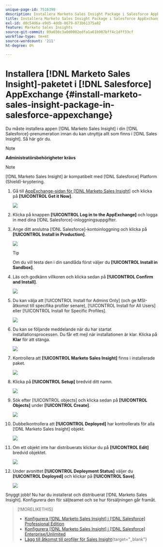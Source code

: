 ```yaml
---
unique-page-id: 7516390
description: Installera Marketo Sales Insight Package i Salesforce AppExchange - Marketo Docs - produktdokumentation
title: Installera Marketo Sales Insight Package i Salesforce AppExchange
exl-id: d0c54d6a-e9d5-4ddb-8679-873b61375a82
feature: Marketo Sales Insights
source-git-commit: 09a656c3a0d0002edfa1a61b987bff4c1dff33cf
workflow-type: tm+mt
source-wordcount: '211'
ht-degree: 0%

---
```


# Installera [!DNL Marketo Sales Insight]-paketet i [!DNL Salesforce] AppExchange {#install-marketo-sales-insight-package-in-salesforce-appexchange}

Du måste installera appen [!DNL Marketo Sales Insight] i din [!DNL Salesforce]-prenumeration innan du kan utnyttja allt som finns i [!DNL Sales Insight]. Så här gör du.

>[!NOTE]
>
>**Administratörsbehörigheter krävs**

>[!NOTE]
>
>[!DNL Marketo Sales Insight] är kompatibelt med [!DNL Salesforce] Platform (Shield)-kryptering.

1. Gå till [AppExchange-sidan för  [!DNL Marketo Sales Insight]](https://appexchange.salesforce.com/listingDetail?listingId=a0N30000001SVZmEAO) och klicka på **[!UICONTROL Get it Now]**.

   ![](assets/install-marketo-sales-insight-package-in-salesforce-appexchange-1.png)

1. Klicka på knappen **[!UICONTROL Log in to the AppExchange]** och logga in med dina [!DNL Salesforce]-inloggningsuppgifter.

1. Ange ditt anslutna [!DNL Salesforce]-kontoinloggning och klicka på **[!UICONTROL Install in Production]**.

   ![](assets/install-marketo-sales-insight-package-in-salesforce-appexchange-2.png)

   >[!TIP]
   >
   >Om du vill testa den i din sandlåda först väljer du **[!UICONTROL Install in Sandbox]**.

1. Läs och godkänn villkoren och klicka sedan på **[!UICONTROL Confirm and Install]**.

   ![](assets/install-marketo-sales-insight-package-in-salesforce-appexchange-3.png)

1. Du kan välja att [!UICONTROL Install for Admins Only] (och ge MSI-åtkomst till specifika profiler senare), [!UICONTROL Install for All Users] eller [!UICONTROL Install for Specific Profiles].

   ![](assets/install-marketo-sales-insight-package-in-salesforce-appexchange-4.png)

1. Du kan se följande meddelande när du har startat installationsprocessen. Du får ett mejl när installationen är klar. Klicka på **Klar** för att stänga.

   ![](assets/install-marketo-sales-insight-package-in-salesforce-appexchange-5.png)

1. Kontrollera att **[!UICONTROL Marketo Sales Insight]** finns i installerade paket.

   ![](assets/install-marketo-sales-insight-package-in-salesforce-appexchange-6.png)

1. Klicka på **[!UICONTROL Setup]** bredvid ditt namn.

   ![](assets/install-marketo-sales-insight-package-in-salesforce-appexchange-7.png)

1. Sök efter [!UICONTROL objects] och klicka sedan på **[!UICONTROL Objects]** under **[!UICONTROL Create]**.

   ![](assets/install-marketo-sales-insight-package-in-salesforce-appexchange-8.png)

1. Dubbelkontrollera att **[!UICONTROL Deployed]** har kontrollerats för alla [!DNL Marketo Sales Insight] objekt.

   ![](assets/install-marketo-sales-insight-package-in-salesforce-appexchange-9.png)

1. Om ett objekt inte har distribuerats klickar du på **[!UICONTROL Edit]** bredvid objektet.

   ![](assets/install-marketo-sales-insight-package-in-salesforce-appexchange-10.png)

1. Under avsnittet **[!UICONTROL Deployment Status]** väljer du **[!UICONTROL Deployed]** och klickar på **[!UICONTROL Save]**.

   ![](assets/install-marketo-sales-insight-package-in-salesforce-appexchange-11.png)

Snyggt jobb! Nu har du installerat och distribuerat [!DNL Marketo Sales Insight]. Konfigurera den för säljteamet och se hur försäljningen går framåt.

>[!MORELIKETHIS]
>
>* [Konfigurera [!DNL Marketo Sales Insight] i [!DNL Salesforce] Professional Edition](/help/marketo/product-docs/marketo-sales-insight/msi-for-salesforce/configuration/configure-marketo-sales-insight-in-salesforce-professional-edition.md)
>* [Konfigurera [!DNL Marketo Sales Insight] i [!DNL Salesforce] Enterprise/Unlimited](/help/marketo/product-docs/marketo-sales-insight/msi-for-salesforce/configuration/configure-marketo-sales-insight-in-salesforce-enterprise-unlimited.md)
>* [Lägg till åtkomst till profiler för Sales Insight](/help/marketo/product-docs/marketo-sales-insight/msi-for-salesforce/configuration/add-sales-insight-access-to-profiles.md){target="_blank"}
